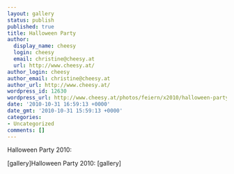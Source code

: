 ```yaml
---
layout: gallery
status: publish
published: true
title: Halloween Party
author:
  display_name: cheesy
  login: cheesy
  email: christine@cheesy.at
  url: http://www.cheesy.at/
author_login: cheesy
author_email: christine@cheesy.at
author_url: http://www.cheesy.at/
wordpress_id: 12630
wordpress_url: http://www.cheesy.at/photos/feiern/x2010/halloween-party/
date: '2010-10-31 16:59:13 +0000'
date_gmt: '2010-10-31 15:59:13 +0000'
categories:
- Uncategorized
comments: []
---
```

<!--:de-->Halloween Party 2010:
[gallery]<!--:--><!--:en-->Halloween Party 2010:
[gallery]<!--:-->
